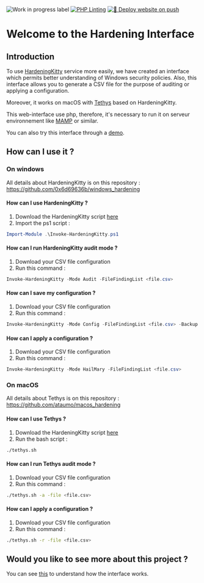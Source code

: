 ![Work in progress label](https://img.shields.io/badge/-Work%20in%20progress-yellow)
[![PHP Linting](https://github.com/ataumo/windows_hardening_interface/actions/workflows/phplint.yml/badge.svg)](https://github.com/ataumo/windows_hardening_interface/actions/workflows/phplint.yml)
[![🚀 Deploy website on push](https://github.com/ataumo/policies_hardening_interface/actions/workflows/ftp-deploy.yml/badge.svg?event=push)](https://github.com/ataumo/policies_hardening_interface/actions/workflows/ftp-deploy.yml)

# Welcome to the Hardening Interface

## Introduction

To use [HardeningKitty](https://github.com/0x6d69636b/windows_hardening) service more easily, we have created an interface which permits better understanding of Windows security policies. Also, this interface allows you to generate a CSV file for the purpose of auditing or applying a configuration.

Moreover, it works on macOS with [Tethys](https://github.com/ataumo/macos_hardening) based on HardeningKitty.

This web-interface use php, therefore, it's necessary to run it on serveur environnement like [MAMP](https://www.mamp.info/en/downloads/) or similar.

You can also try this interface through a [demo](https://ataumo-photo.fr/windows_hardening_interface/).

## How can I use it ?

### On windows

All details about HardeningKitty is on this repository : https://github.com/0x6d69636b/windows_hardening

#### How can I use HardeningKitty ?

1. Download the HardeningKitty script [here](https://github.com/0x6d69636b/windows_hardening)
2. Import the ps1 script :
```powershell
Import-Module .\Invoke-HardeningKitty.ps1
```

#### How can I run HardeningKitty audit mode ?

1. Download your CSV file configuration
2. Run this command :
```powershell
Invoke-HardeningKitty -Mode Audit -FileFindingList <file.csv>
```

#### How can I save my configuration ?

1. Download your CSV file configuration
2. Run this command :
```powershell
Invoke-HardeningKitty -Mode Config -FileFindingList <file.csv> -Backup
```

#### How can I apply a configuration ?

1. Download your CSV file configuration
2. Run this command :
```powershell
Invoke-HardeningKitty -Mode HailMary -FileFindingList <file.csv>
```

### On macOS

All details about Tethys is on this repository : https://github.com/ataumo/macos_hardening

#### How can I use Tethys ?

1. Download the HardeningKitty script [here](https://github.com/ataumo/macos_hardening)
2. Run the bash script :
```bash
./tethys.sh
```

#### How can I run Tethys audit mode ?

1. Download your CSV file configuration
2. Run this command :
```bash
./tethys.sh -a -file <file.csv>
```

#### How can I apply a configuration ?

1. Download your CSV file configuration
2. Run this command :
```bash
./tethys.sh -r -file <file.csv>
```

## Would you like to see more about this project ?

You can see [this](https://github.com/ataumo/windows_hardening_interface/tree/main/interface) to understand how the interface works.
